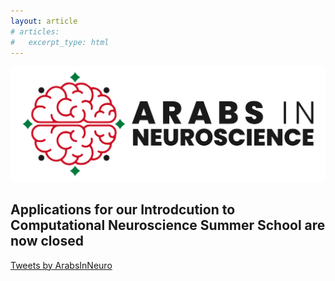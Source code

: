 ```yaml
---
layout: article
# articles:
#   excerpt_type: html
---
```


![banner](assets/images/banner.png)

## **Applications for our Introdcution to Computational Neuroscience Summer School are now closed**


<a class="twitter-timeline" href="https://twitter.com/ArabsInNeuro?ref_src=twsrc%5Etfw">Tweets by ArabsInNeuro</a> <script async src="https://platform.twitter.com/widgets.js" charset="utf-8"></script>

